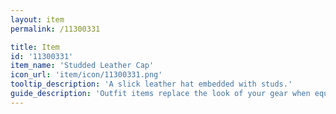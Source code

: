 ```yaml
---
layout: item
permalink: /11300331

title: Item
id: '11300331'
item_name: 'Studded Leather Cap'
icon_url: 'item/icon/11300331.png'
tooltip_description: 'A slick leather hat embedded with studs.'
guide_description: 'Outfit items replace the look of your gear when equipped.'
---
```

